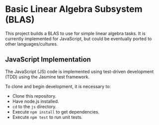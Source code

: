 # Basic Linear Algebra Subsystem (BLAS)

This project builds a BLAS to use for simple linear algebra tasks.  It is currently implemented for JavaScript, but could be eventually ported to other languages/cultures.

## JavaScript Implementation
The JavaScript (JS) code is implemented using test-driven development (TDD) using the Jasmine test framework.

To clone and begin development, it is necessary to:
* Clone this repository.
* Have node.js installed.
* `cd` to the `js` directory.
* Execute `npm install` to get dependencies.
* Execute `npm test` to run unit tests.

